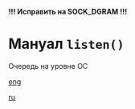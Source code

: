 **!!! Исправить на SOCK_DGRAM !!!**

# Мануал `listen()`

Очередь на уровне ОС

[eng](https://man7.org/linux/man-pages/man2/listen.2.html)

[ru](https://www.opennet.ru/man.shtml?topic=listen&category=2&russian=0)